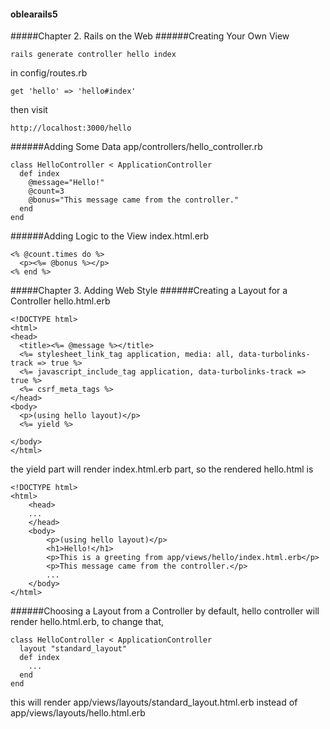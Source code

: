 #### oblearails5
#####Chapter 2. Rails on the Web
######Creating Your Own View
```
rails generate controller hello index
```
in config/routes.rb
```
get 'hello' => 'hello#index'
```
then visit
```
http://localhost:3000/hello
```
######Adding Some Data
app/controllers/hello_controller.rb
```
class HelloController < ApplicationController
  def index
    @message="Hello!"
    @count=3
    @bonus="This message came from the controller."
  end
end
```
######Adding Logic to the View
index.html.erb
```
<% @count.times do %>
  <p><%= @bonus %></p>
<% end %>
```
#####Chapter 3. Adding Web Style
######Creating a Layout for a Controller
hello.html.erb
```
<!DOCTYPE html>
<html>
<head>
  <title><%= @message %></title>
  <%= stylesheet_link_tag application, media: all, data-turbolinks-track => true %>
  <%= javascript_include_tag application, data-turbolinks-track => true %>
  <%= csrf_meta_tags %>
</head>
<body>
  <p>(using hello layout)</p>
  <%= yield %>   

</body>
</html>
```

the yield part will render index.html.erb part, so the rendered hello.html is
```
<!DOCTYPE html>
<html>
    <head>
    ...
    </head>
    <body>
        <p>(using hello layout)</p>
        <h1>Hello!</h1>
        <p>This is a greeting from app/views/hello/index.html.erb</p>
        <p>This message came from the controller.</p>
        ...
    </body>
</html>
```
######Choosing a Layout from a Controller
by default, hello controller will render hello.html.erb, to change that,
```
class HelloController < ApplicationController
  layout "standard_layout"
  def index
    ...
  end
end
```
this will render app/views/layouts/standard_layout.html.erb instead of app/views/layouts/hello.html.erb
